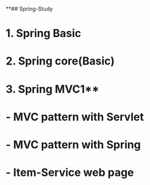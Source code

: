**## Spring-Study
# 1. Spring Basic
# 2. Spring core(Basic)
# 3. Spring MVC1**
# - MVC pattern with Servlet
# - MVC pattern with Spring
# - Item-Service web page
